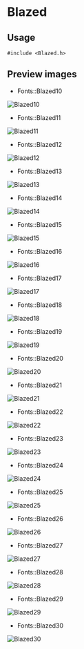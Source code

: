 Blazed
==========

Usage
------

    #include <Blazed.h>

Preview images
--------------
* Fonts::Blazed10 

![Blazed10](https://raw.githubusercontent.com/Cariad/Blazed/master/Preview/Blazed10.png)

* Fonts::Blazed11 

![Blazed11](https://raw.githubusercontent.com/Cariad/Blazed/master/Preview/Blazed11.png)

* Fonts::Blazed12 

![Blazed12](https://raw.githubusercontent.com/Cariad/Blazed/master/Preview/Blazed12.png)

* Fonts::Blazed13 

![Blazed13](https://raw.githubusercontent.com/Cariad/Blazed/master/Preview/Blazed13.png)

* Fonts::Blazed14 

![Blazed14](https://raw.githubusercontent.com/Cariad/Blazed/master/Preview/Blazed14.png)

* Fonts::Blazed15 

![Blazed15](https://raw.githubusercontent.com/Cariad/Blazed/master/Preview/Blazed15.png)

* Fonts::Blazed16 

![Blazed16](https://raw.githubusercontent.com/Cariad/Blazed/master/Preview/Blazed16.png)

* Fonts::Blazed17 

![Blazed17](https://raw.githubusercontent.com/Cariad/Blazed/master/Preview/Blazed17.png)

* Fonts::Blazed18 

![Blazed18](https://raw.githubusercontent.com/Cariad/Blazed/master/Preview/Blazed18.png)

* Fonts::Blazed19 

![Blazed19](https://raw.githubusercontent.com/Cariad/Blazed/master/Preview/Blazed19.png)

* Fonts::Blazed20 

![Blazed20](https://raw.githubusercontent.com/Cariad/Blazed/master/Preview/Blazed20.png)

* Fonts::Blazed21 

![Blazed21](https://raw.githubusercontent.com/Cariad/Blazed/master/Preview/Blazed21.png)

* Fonts::Blazed22 

![Blazed22](https://raw.githubusercontent.com/Cariad/Blazed/master/Preview/Blazed22.png)

* Fonts::Blazed23 

![Blazed23](https://raw.githubusercontent.com/Cariad/Blazed/master/Preview/Blazed23.png)

* Fonts::Blazed24 

![Blazed24](https://raw.githubusercontent.com/Cariad/Blazed/master/Preview/Blazed24.png)

* Fonts::Blazed25 

![Blazed25](https://raw.githubusercontent.com/Cariad/Blazed/master/Preview/Blazed25.png)

* Fonts::Blazed26 

![Blazed26](https://raw.githubusercontent.com/Cariad/Blazed/master/Preview/Blazed26.png)

* Fonts::Blazed27 

![Blazed27](https://raw.githubusercontent.com/Cariad/Blazed/master/Preview/Blazed27.png)

* Fonts::Blazed28 

![Blazed28](https://raw.githubusercontent.com/Cariad/Blazed/master/Preview/Blazed28.png)

* Fonts::Blazed29 

![Blazed29](https://raw.githubusercontent.com/Cariad/Blazed/master/Preview/Blazed29.png)

* Fonts::Blazed30 

![Blazed30](https://raw.githubusercontent.com/Cariad/Blazed/master/Preview/Blazed30.png)


